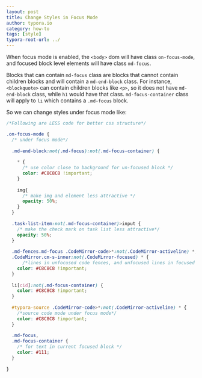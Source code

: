```yaml
---
layout: post
title: Change Styles in Focus Mode
author: typora.io
category: how-to
tags: [style]
typora-root-url: ../
---
```


When focus mode is enabled, the `<body>` dom will have class `on-focus-mode`, and focused block level elements will have class `md-focus`. 

Blocks that can contain `md-focus` class are blocks that cannot contain children blocks and will contain a `md-end-block` class. For instance, `<blockquote>` can contain children blocks like `<p>`, so it does not have `md-end-block` class, while `h1` would have that class. `md-focus-container` class will apply to `li` which contains a `.md-focus` block.

So we can change styles under focus mode like:

```scss
/*Following are LESS code for better css structure*/

.on-focus-mode {
  /* under focus mode*/
  
  .md-end-block:not(.md-focus):not(.md-focus-container) {
    
    * {
      /* use color close to background for un-focused block */
      color: #C8C8C8 !important;
    }
    
    img{
      /* make img and element less attractive */
      opacity: 50%;
    }
  }
  
  .task-list-item:not(.md-focus-container)>input {
    /* make the check mark on task list less attractive*/
    opacity: 50%;
  }
  
  .md-fences.md-focus .CodeMirror-code>*:not(.CodeMirror-activeline) *,
  .CodeMirror.cm-s-inner:not(.CodeMirror-focused) * {
      /*lines in unfocused code fences, and unfocused lines in focused code fence*/
    color: #C8C8C8 !important;
  }
  
  li[cid]:not(.md-focus-container) {
    color: #C8C8C8 !important;
  }
  
  #typora-source .CodeMirror-code>*:not(.CodeMirror-activeline) * {
    /*source code mode under focus mode*/
    color: #C8C8C8 !important;
  }
  
  .md-focus,
  .md-focus-container {
    /* for text in current focused block */
    color: #111;
  }
 
}
```